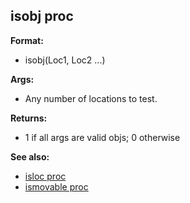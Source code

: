## isobj proc

**Format:**
+   isobj(Loc1, Loc2 \...)
<!-- -->
**Args:**
+   Any number of locations to test.
<!-- -->
**Returns:**
+   1 if all args are valid objs; 0 otherwise

**See also:**
+   [isloc proc](/ref/proc/isloc.md) 
+   [ismovable proc](/ref/proc/ismovable.md) <!-- -->